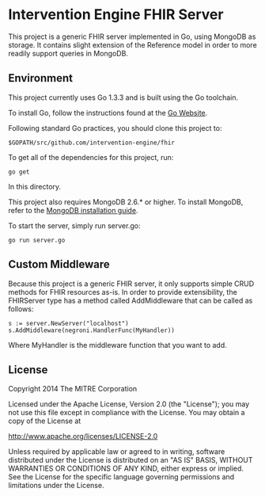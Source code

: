 Intervention Engine FHIR Server
===============================

This project is a generic FHIR server implemented in Go, using MongoDB as storage. It contains slight extension of the Reference model in order to more readily support queries in MongoDB.

Environment
-----------

This project currently uses Go 1.3.3 and is built using the Go toolchain.

To install Go, follow the instructions found at the [Go Website](http://golang.org/doc/install).

Following standard Go practices, you should clone this project to:

    $GOPATH/src/github.com/intervention-engine/fhir

To get all of the dependencies for this project, run:

    go get

In this directory.

This project also requires MongoDB 2.6.* or higher. To install MongoDB, refer to the [MongoDB installation guide](http://docs.mongodb.org/manual/installation/).

To start the server, simply run server.go:

    go run server.go

Custom Middleware
-----------------

Because this project is a generic FHIR server, it only supports simple CRUD methods for FHIR resources as-is. In order to provide extensibility, the FHIRServer type has a method called AddMiddleware that can be called as follows:

    s := server.NewServer("localhost")
    s.AddMiddleware(negroni.HandlerFunc(MyHandler))

Where MyHandler is the middleware function that you want to add.

License
-------

Copyright 2014 The MITRE Corporation

Licensed under the Apache License, Version 2.0 (the "License");
you may not use this file except in compliance with the License.
You may obtain a copy of the License at

http://www.apache.org/licenses/LICENSE-2.0

Unless required by applicable law or agreed to in writing, software
distributed under the License is distributed on an "AS IS" BASIS,
WITHOUT WARRANTIES OR CONDITIONS OF ANY KIND, either express or implied.
See the License for the specific language governing permissions and
limitations under the License.
